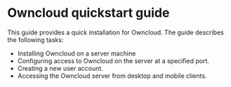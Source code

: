 # Owncloud quickstart guide

This guide provides a quick installation for Owncloud.  The guide describes the following tasks:

* Installing Owncloud on a server machine
* Configuring access to Owncloud on the server at a specified port.
* Creating a new user account.
* Accessing the Owncloud server from desktop and mobile clients.  
